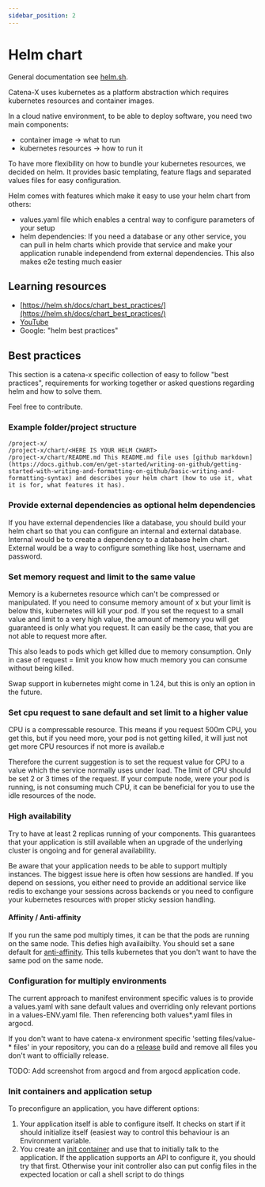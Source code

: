 ```yaml
---
sidebar_position: 2
---
```


# Helm chart

General documentation see [helm.sh](https://helm.sh/).

Catena-X uses kubernetes as a platform abstraction which requires kubernetes resources and container images.

In a cloud native environment, to be able to deploy software, you need two main components:

- container image -> what to run
- kubernetes resources -> how to run it

To have more flexibility on how to bundle your kubernetes resources, we decided on helm. It provides basic templating, feature flags and separated values files for easy configuration.

Helm comes with features which make it easy to use your helm chart from others:

- values.yaml file which enables a central way to configure parameters of your setup
- helm dependencies: If you need a database or any other service, you can pull in helm charts which provide that service and make your application runable independend from external dependencies. This also makes e2e testing much easier

## Learning resources

- [https://helm.sh/docs/chart_best_practices/](https://helm.sh/docs/chart_best_practices/)
- [YouTube](https://www.youtube.com/results?search_query=helm)
- Google: "helm best practices"

## Best practices

This section is a catena-x specific collection of easy to follow "best practices", requirements for working together or asked questions regarding helm and how to solve them.

Feel free to contribute.

### Example folder/project structure

```
/project-x/
/project-x/chart/<HERE IS YOUR HELM CHART>
/project-x/chart/README.md This README.md file uses [github markdown](https://docs.github.com/en/get-started/writing-on-github/getting-started-with-writing-and-formatting-on-github/basic-writing-and-formatting-syntax) and describes your helm chart (how to use it, what it is for, what features it has).
```

### Provide external dependencies as optional helm dependencies

If you have external dependencies like a database, you should build your helm chart so that you can configure an internal and external database. Internal would be to create a dependency to a database helm chart. External would be a way to configure something like host, username and password.

### Set memory request and limit to the same value

Memory is a kubernetes resource which can't be compressed or manipulated. If you need to consume memory amount of x but your limit is below this, kubernetes will kill your pod. If you set the request to a small value and limit to a very high value, the amount of memory you will get guaranteed is only what you request. It can easily be the case, that you are not able to request more after.

This also leads to pods which get killed due to memory consumption. Only in case of request = limit you know how much memory you can consume without being killed.

Swap support in kubernetes might come in 1.24, but this is only an option in the future.

### Set cpu request to sane default and set limit to a higher value

CPU is a compressable resource. This means if you request 500m CPU, you get this, but if you need more, your pod is not getting killed, it will just not get more CPU resources if not more is availab.e

Therefore the current suggestion is to set the request value for CPU to a value which the service normally uses under load. The limit of CPU should be set 2 or 3 times of the request. If your compute node, were your pod is running, is not consuming much CPU, it can be beneficial for you to use the idle resources of the node.

### High availability

Try to have at least 2 replicas running of your components. This guarantees that your application is still available when an upgrade of the underlying cluster is ongoing and for general availability.

Be aware that your application needs to be able to support multiply instances. The biggest issue here is often how sessions are handled. If you depend on sessions, you either need to provide an additional service like redis to exchange your sessions across backends or you need to configure your kubernetes resources with proper sticky session handling.

#### Affinity / Anti-affinity

If you run the same pod multiply times, it can be that the pods are running on the same node. This defies high availaibilty. You should set a sane default for [anti-affinity](https://kubernetes.io/docs/concepts/scheduling-eviction/assign-pod-node/). This tells kubernetes that you don't want to have the same pod on the same node.

### Configuration for multiply environments

The current approach to manifest environment specific values is to provide a values.yaml with sane default values and overriding only relevant portions in a values-ENV.yaml file. Then referencing both values\*.yaml files in argocd.

If you don't want to have catena-x environment specific 'setting files/value-\* files' in your repository, you can do a [release](https://docs.github.com/en/repositories/releasing-projects-on-github/about-releases) build and remove all files you don't want to officially release.

TODO: Add screenshot from argocd and from argocd application code.

### Init containers and application setup

To preconfigure an application, you have different options:

1. Your application itself is able to configure itself. It checks on start if it should initialize itself (easiest way to control this behaviour is an Environment variable.
1. You create an [init container](https://kubernetes.io/docs/concepts/workloads/pods/init-containers/) and use that to initially talk to the application. If the application supports an API to configure it, you should try that first. Otherwise your init controller also can put config files in the expected location or call a shell script to do things

